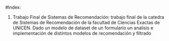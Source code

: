 #Index:

  1. Trabajo Final de Sistemas de Recomendación: trabajo final de la catedra de Sistemas de Recomendación de la facultad de Ciencias Exactas de UNICEN. Dado un modelo de dataset de un formulario un analisis e     
     implementación de distintos modelos de recomendación y filtrado

